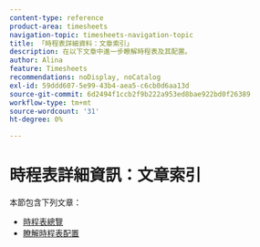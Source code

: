 ```yaml
---
content-type: reference
product-area: timesheets
navigation-topic: timesheets-navigation-topic
title: 「時程表詳細資料：文章索引」
description: 在以下文章中進一步瞭解時程表及其配置。
author: Alina
feature: Timesheets
recommendations: noDisplay, noCatalog
exl-id: 59ddd607-5e99-43b4-aea5-c6cb0d6aa13d
source-git-commit: 6d2494f1ccb2f9b222a953ed8bae922bd0f26389
workflow-type: tm+mt
source-wordcount: '31'
ht-degree: 0%

---
```


# 時程表詳細資訊：文章索引

本節包含下列文章：

* [時程表總覽](../../timesheets/timesheets/timesheets-overview.md)
* [瞭解時程表配置](../../timesheets/timesheets/timesheet-layout.md)
